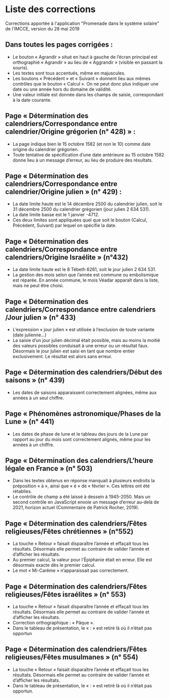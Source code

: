 # Liste des corrections
Corrections apportée à l'application "Promenade dans le système solaire" de l'IMCCE, version du 28 mai 2019

## Dans toutes les pages corrigées :
 * Le bouton « Agrandir » situé en haut à gauche de l’écran principal est orthographié « Agrandir » au lieu de « Aggrandir » (visible en passant la souris).
 * Les textes sont tous accentués, même en majuscules.
 * Les boutons « Précédent » et « Suivant » donnent lieu aux mêmes contrôles que le bouton « Calcul ». On ne peut donc plus indiquer une date ou une année hors du domaine de validité.
 * Une valeur initiale est donnée dans les champs de saisie, correspondant à la date courante.
## Page « Détermination des calendriers/Correspondance entre calendrier/Origine grégorien (n° 428) » :
 * La page indique bien le 15 octobre 1582 (et non le 10) comme date origine du calendrier grégorien.
 * Toute tentative de spécification d’une date antérieure au 15 octobre 1582 donne lieu à un message d’erreur, au lieu de produire des résultats.
## Page « Détermination des calendriers/Correspondance entre calendrier/Origine julien » (n° 429) :
 * La date limite haute est le 14 décembre 2500 du calendrier julien, soit le 31 décembre 2500 du calendrier grégorien (jour julien 2 634 531).
 * La date limite basse est le 1 janvier -4712.
 * Ces deux limites sont appliquées quel que soit le bouton (Calcul, Précédent, Suivant) par lequel on spécifie la date.
## Page « Détermination des calendriers/Correspondance entre calendriers/Origine Israélite » (n°432)
 * La date limite haute est le 8 Tébeth 6261, soit le jour julien 2 634 531.
 * La gestion des mois selon que l’année est commune ou embolismique est réparée. En année commune, le mois Véadar apparaît dans la liste, mais ne peut être choisi.
## Page « Détermination des calendriers/Correspondance entre calendriers /Jour julien » (n° 433)
 * L’expression « jour julien » est utilisée à l’exclusion de toute variante (date julienne…)
 * La saisie d’un jour julien décimal était possible, mais au moins la moitié des valeurs possibles conduisait à une erreur ou un résultat faux. Désormais le jour julien est saisi en tant que nombre entier exclusivement. Le résultat est alors sans erreur.
## Page « Détermination des calendriers/Début des saisons » (n° 439)
 * Les dates de saisons apparaissent correctement alignées, même aux années à un seul chiffre.
## Page « Phénomènes astronomique/Phases de la Lune » (n° 441)
 * Les dates de phase de lune et le tableau des jours de la Lune par rapport au jour du mois sont correctement alignés, même pour les années à un chiffre.
## Page « Détermination des calendriers/L’heure légale en France » (n° 503)
 * Dans les textes obtenus en réponse manquait à plusieurs endroits la préposition « à », ainsi que « é » de « février ». Ces lettres ont été rétablies.
 * Le contrôle de champ a été laissé à dessein à 1945-2050. Mais un second contrôle en JavaScript envoie un message d’erreur au-delà de 2021, horizon actuel (Commentaire de Patrick Rocher, 2019).
## Page « Détermination des calendriers/Fêtes religieuses/Fêtes chrétiennes » (n°552)
 * La touche « Retour » faisait disparaître l’année et effaçait tous les résultats. Désormais elle permet au contraire de valider l’année et d’afficher les résultats.
 * Au premier calcul, la valeur pour l’Épiphanie était en erreur. Elle est désormais exacte dès le premier calcul.
 * Le mot « Mi-Carême » n’apparaissait pas correctement. 
## Page « Détermination des calendriers/Fêtes religieuses/Fêtes israélites » (n° 553)
 * La touche « Retour » faisait disparaître l’année et effaçait tous les résultats. Désormais elle permet au contraire de valider l’année et d’afficher les résultats.
 * Correction orthographique : « Pâque ».
 * Dans le tableau de présentation, le « : » est retiré là où il n’était pas opportun
## Page « Détermination des calendriers/Fêtes religieuses/Fêtes musulmanes » (n° 554)
 * La touche « Retour » faisait disparaître l’année et effaçait tous les résultats. Désormais elle permet au contraire de valider l’année et d’afficher les résultats.
 * Dans le tableau de présentation, le « : » est retiré là où il n’était pas opportun.
